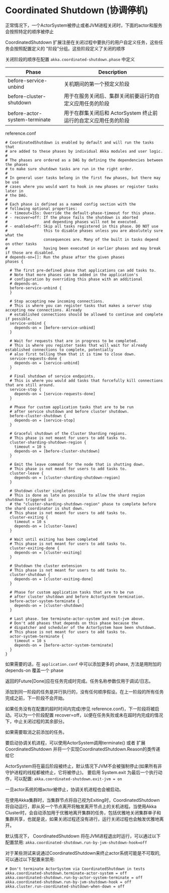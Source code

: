 # Coordinated Shutdown (协调停机)

正常情况下，一个ActorSystem被停止或者JVM进程关闭时，下面的actor和服务会按照特定的顺序被停止

CoordinatedShutdown 扩展注册在关闭过程中要执行的用户自定义任务，这些任务会按照配置定义的 "阶段"分组。这些阶段定义了关闭的顺序

关闭阶段的顺序在配置 `akka.coordinated-shutdown.phase` 中定义

| Phase      | Description   | 
| ---------- | ---------| 
| before-service-unbind | 关机期间的第一个预定义阶段 | 
| before-cluster-shutdown  | 用于在服务关闭后、集群关闭前要运行的自定义应用任务的阶段 | 
| before-actor-system-terminate  | 用于在群集关闭后和 ActorSystem 终止前运行的自定义应用任务的阶段 | 

reference.conf

```
# CoordinatedShutdown is enabled by default and will run the tasks that
# are added to these phases by individual Akka modules and user logic.
#
# The phases are ordered as a DAG by defining the dependencies between the phases
# to make sure shutdown tasks are run in the right order.
#
# In general user tasks belong in the first few phases, but there may be use
# cases where you would want to hook in new phases or register tasks later in
# the DAG.
#
# Each phase is defined as a named config section with the
# following optional properties:
# - timeout=15s: Override the default-phase-timeout for this phase.
# - recover=off: If the phase fails the shutdown is aborted
#                and depending phases will not be executed.
# - enabled=off: Skip all tasks registered in this phase. DO NOT use
#                this to disable phases unless you are absolutely sure what the
#                consequences are. Many of the built in tasks depend on other tasks
#                having been executed in earlier phases and may break if those are disabled.
# depends-on=[]: Run the phase after the given phases
phases {

  # The first pre-defined phase that applications can add tasks to.
  # Note that more phases can be added in the application's
  # configuration by overriding this phase with an additional
  # depends-on.
  before-service-unbind {
  }

  # Stop accepting new incoming connections.
  # This is where you can register tasks that makes a server stop accepting new connections. Already
  # established connections should be allowed to continue and complete if possible.
  service-unbind {
    depends-on = [before-service-unbind]
  }

  # Wait for requests that are in progress to be completed.
  # This is where you register tasks that will wait for already established connections to complete, potentially
  # also first telling them that it is time to close down.
  service-requests-done {
    depends-on = [service-unbind]
  }

  # Final shutdown of service endpoints.
  # This is where you would add tasks that forcefully kill connections that are still around.
  service-stop {
    depends-on = [service-requests-done]
  }

  # Phase for custom application tasks that are to be run
  # after service shutdown and before cluster shutdown.
  before-cluster-shutdown {
    depends-on = [service-stop]
  }

  # Graceful shutdown of the Cluster Sharding regions.
  # This phase is not meant for users to add tasks to.
  cluster-sharding-shutdown-region {
    timeout = 10 s
    depends-on = [before-cluster-shutdown]
  }

  # Emit the leave command for the node that is shutting down.
  # This phase is not meant for users to add tasks to.
  cluster-leave {
    depends-on = [cluster-sharding-shutdown-region]
  }

  # Shutdown cluster singletons
  # This is done as late as possible to allow the shard region shutdown triggered in
  # the "cluster-sharding-shutdown-region" phase to complete before the shard coordinator is shut down.
  # This phase is not meant for users to add tasks to.
  cluster-exiting {
    timeout = 10 s
    depends-on = [cluster-leave]
  }

  # Wait until exiting has been completed
  # This phase is not meant for users to add tasks to.
  cluster-exiting-done {
    depends-on = [cluster-exiting]
  }

  # Shutdown the cluster extension
  # This phase is not meant for users to add tasks to.
  cluster-shutdown {
    depends-on = [cluster-exiting-done]
  }

  # Phase for custom application tasks that are to be run
  # after cluster shutdown and before ActorSystem termination.
  before-actor-system-terminate {
    depends-on = [cluster-shutdown]
  }

  # Last phase. See terminate-actor-system and exit-jvm above.
  # Don't add phases that depends on this phase because the
  # dispatcher and scheduler of the ActorSystem have been shutdown.
  # This phase is not meant for users to add tasks to.
  actor-system-terminate {
    timeout = 10 s
    depends-on = [before-actor-system-terminate]
  }
}
```


如果需要的话，在 `application.conf` 中可以添加更多的 phase, 方法是用附加的 depends-on 覆盖一个 phase

返回的Future[Done]应在任务完成时完成。任务名称参数仅用于调试/日志。

添加到同一阶段的任务是并行执行的，没有任何顺序假设。在上一阶段的所有任务完成之前，下一阶段不会开始。

如果任务没有在配置的超时时间内完成(参见 reference.conf)，下一阶段将被启动。可以为一个阶段配置 recover=off，以便在任务失败或未在超时内完成的情况下，中止关闭过程的其余部分。

如果需要取消之前添加的任务。


要启动协调关机进程，可以使用ActorSystem调用terminate() 或者 扩展CoordinatedShutdown 
并将一个实现CoordinatedShutdown.Reason的类传递给它

ActorSystem将在最后阶段被终止，默认情况下JVM不会被强制停止(如果所有非守护进程的线程都被终止，它将被停止)。
要启用 System.exit 为最后一个执行动作，可以配置:
`akka.coordinated-shutdown.exit-jvm = on`


一旦actor系统的根actor被停止，协调关机进程也会被启动。

在使用Akka集群时，当集群节点将自己视为Exiting时，CoordinatedShutdown将自动运行，即从另一个节点离开将触发离开节点上的关机进程。当使用Akka Cluster时，会自动添加用于优雅地离开集群的任务，包括优雅地关闭集群单子和集群共享，也就是说，如果关闭过程还没有进行，运行关闭过程也会触发优雅地离开。

默认情况下， CoordinatedShutdown 将在JVM进程退出时运行，可以通过以下配置禁用:
`akka.coordinated-shutdown.run-by-jvm-shutdown-hook=off`

对于某些测试来说通过CoordinatedShutdown来终止actor系统可能是不可取的,可以通过以下配置来禁用:
```
# Don't terminate ActorSystem via CoordinatedShutdown in tests
akka.coordinated-shutdown.terminate-actor-system = off
akka.coordinated-shutdown.run-by-actor-system-terminate = off
akka.coordinated-shutdown.run-by-jvm-shutdown-hook = off
akka.cluster.run-coordinated-shutdown-when-down = off
```
